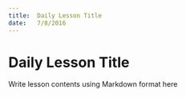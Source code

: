 ```yaml
---
title:  Daily Lesson Title
date:   7/8/2016
---
```


# Daily Lesson Title

Write lesson contents using Markdown format here